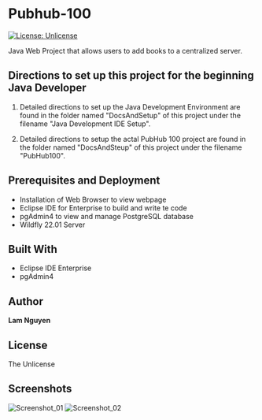 # Pubhub-100

[![License: Unlicense](https://img.shields.io/badge/license-Unlicense-blue.svg)](http://unlicense.org/)

Java Web Project that allows users to add books to a centralized server.

## Directions to set up this project for the beginning Java Developer

1. Detailed directions to set up the Java Development Environment are found in the folder named "DocsAndSetup" of this project under the filename "Java Development IDE Setup".

2. Detailed directions to setup the actal PubHub 100 project are found in the folder named "DocsAndSteup" of this project under the filename "PubHub100".

## Prerequisites and Deployment

- Installation of Web Browser to view webpage
- Eclipse IDE for Enterprise to build and write te code
- pgAdmin4 to view and manage PostgreSQL database
- Wildfly 22.01 Server

## Built With

- Eclipse IDE Enterprise
- pgAdmin4

## Author

**Lam Nguyen**

## License

The Unlicense

## Screenshots

![Screenshot_01](./Pubhub-100/DocsAndSetup/Screenshots/Screenshot.PNG)
![Screenshot_02](./Pubhub-100/DocsAndSetup/Screenshots/Screenshot_02.PNG)

